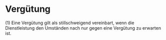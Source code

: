 # Vergütung

(1) Eine Vergütung gilt als stillschweigend vereinbart, wenn die Dienstleistung den Umständen nach nur gegen eine Vergütung zu erwarten ist.